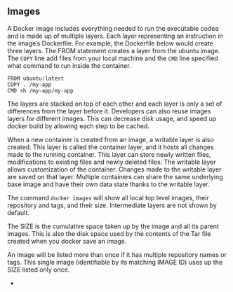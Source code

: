 ## Images

A Docker image includes everything needed to run the executable codea and is made up of multiple layers. Each layer representing an instruction in the image’s Dockerfile. For example, the Dockerfile below would create three layers. The FROM statement creates a layer from the ubuntu image. The `COPY` line add files from your local machine and the `CMD` line specified what command to run inside the container.

```
FROM ubuntu:latest
COPY . /my-app
CMD sh /my-app/my-app
```

The layers are stacked on top of each other and each layer is only a set of differences from the layer before it. Developers can also reuse images layers for different images. This can decrease disk usage, and speed up docker build by allowing each step to be cached.

When a new container is created from an image, a writable layer is also created. This layer is called the container layer, and it hosts all changes made to the running container. This layer can store newly written files, modifications to existing files and newly deleted files. The writable layer allows customization of the container. Changes made to the writable layer are saved on that layer. Multiple containers can share the same underlying base image and have their own data state thanks to the writable layer.

The command `docker images` will show all local top level images, their repository and tags, and their size. Intermediate layers are not shown by default.

The SIZE is the cumulative space taken up by the image and all its parent images. This is also the disk space used by the contents of the Tar file created when you docker save an image.

An image will be listed more than once if it has multiple repository names or tags. This single image (identifiable by its matching IMAGE ID) uses up the SIZE listed only once.

-